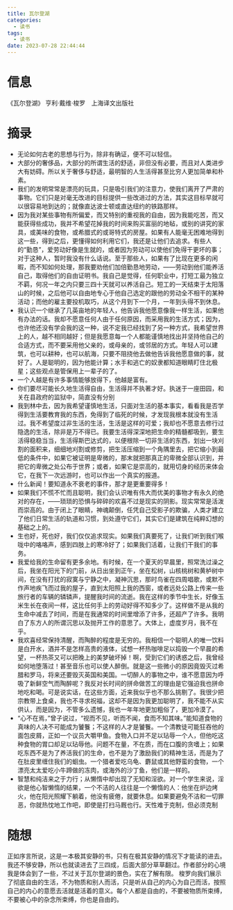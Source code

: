 ```yaml
---
title: 瓦尔登湖
categories:
  - 读书
tags:
  - 读书
date: 2023-07-28 22:44:44
---
```


# 信息

《瓦尔登湖》 亨利·戴维·梭罗　上海译文出版社

# 摘录

- 无论如何古老的思想与行为，除非有确证，便不可以轻信。
- 大部分的奢侈品，大部分的所谓生活的舒适，非但没有必要，而且对人类进步大有妨碍。所以关于奢侈与舒适，最明智的人生活得甚至比穷人更加简单和朴素。
- 我们的发明常常是漂亮的玩具，只是吸引我们的注意力，使我们离开了严肃的事物。它们只是对毫无改进的目标提供一些改进过的方法，其实这目标早就可以很容易地到达的；就像直达波士顿或直达纽约的铁路那样。
- 因为我对某些事物有所偏爱，而又特别的重视我的自由，因为我能吃苦，而又能获得些成功，我并不希望花掉我的时间来购买富丽的地毡，或别的讲究的家具，或美味的食物，或希腊式的或哥特式的房屋。如果有人能毫无困难地得到这一些，得到之后，更懂得如何利用它们，我还是让他们去追求。有些人的“勤恳”，爱劳动好像是生就的，或者因为劳动可以使他们免得干更坏的事；对于这种人，暂时我没有什么话说。至于那些人，如果有了比现在更多的闲暇，而不知如何处理，那我要劝他们加倍勤恳地劳动，——劳动到他们能养活自己，取得他们的自由证明书。我自己是觉得，任何职业中，打短工最为独立不羁，何况一年之内只要三四十天就可以养活自己。短工的一天结束于太阳落山的时候，之后他可以自由地专心于他自己选定的跟他的劳动全不相干的某种活动；而他的雇主要投机取巧，从这个月到下一个月，一年到头得不到休息。
- 我认识一个继承了几英亩地的年轻人，他告诉我他愿意像我一样生活，如果他有办法的话。我却不愿意任何人由于任何原因，而采用我的生活方式；因为，也许他还没有学会我的这一种，说不定我已经找到了另一种方式，我希望世界上的人，越不相同越好；但是我愿意每一个人都能谨慎地找出并坚持他自己的合适方式，而不要采用他父亲的，或母亲的，或邻居的方式。年轻人可以建筑，也可以耕种，也可以航海，只要不阻挠他去做他告诉我他愿意做的事，就好了。人是聪明的，因为他能计算；水手和逃亡的奴隶都知道眼睛盯住北极星；这些观点是管保用上一辈子的了。
- 一个人越是有许多事情能够放得下，他越是富有。
- 你们要尽可能长久地生活得自由，生活得并不执著才好。执迷于一座田园，和关在县政府的监狱中，简直没有分别
- 我到林中去，因为我希望谨慎地生活，只面对生活的基本事实，看看我是否学得到生活要教育我的东西，免得到了临死的时候，才发现我根本就没有生活过。我不希望度过非生活的生活，生活是这样的可爱；我却也不愿意去修行过隐逸的生活，除非是万不得已。我要生活得深深地把生命的精髓都吸到，要生活得稳稳当当，生活得斯巴达式的，以便根除一切非生活的东西，划出一块刈割的面积来，细细地刈割或修剪，把生活压缩到一个角隅里去，把它缩小到最低的条件中，如果它被证明是卑微的，那末就把那真正的卑微全部认识到，并把它的卑微之处公布于世界；或者，如果它是崇高的，就用切身的经历来体会它，在我下一次远游时，也可以作出一个真实的报道。
- 什么新闻！要知道永不衰老的事件，那才是更重要得多！
- 如果我们不慌不忙而且聪明，我们会认识唯有伟大而优美的事物才有永久的绝对的存在，——琐琐的恐惧与碎碎的欢喜不过是现实的阴影。现实常常是活泼而崇高的。由于闭上了眼睛，神魂颠倒，任凭自己受影子的欺骗，人类才建立了他们日常生活的轨道和习惯，到处遵守它们，其实它们是建筑在纯粹幻想的基础之上的。
- 生也好，死也好，我们仅仅追求现实。如果我们真要死了，让我们听到我们喉咙中的咯咯声，感到四肢上的寒冷好了；如果我们活着，让我们干我们的事务。
- 我爱给我的生命留有更多余地。有时候，在一个夏天的早晨里，照常洗过澡之后，我坐在阳光下的门前，从日出坐到正午，坐在松树，山核桃树和黄栌树中间，在没有打扰的寂寞与宁静之中，凝神沉思，那时鸟雀在四周唱歌，或默不作声地疾飞而过我的屋子，直到太阳照上我的西窗，或者远处公路上传来一些旅行者的车辆的辚辚声，提醒我时间的流逝。我在这样的季节中生长，好像玉米生长在夜间一样，这比任何手上的劳动好得不知多少了。这样做不是从我的生命中减去了时间，而是在我通常的时间里增添了许多，还超产了许多。我明白了东方人的所谓沉思以及抛开工作的意思了。大体上，虚度岁月，我不在乎。
- 我欢喜经常保持清醒，而陶醉的程度是无穷的。我相信一个聪明人的唯一饮料是白开水，酒并不是怎样高贵的液体，试想一杯热咖啡足以捣毁一个早晨的希望，一杯热茶又可以把晚上的美梦破坏掉！啊，受到它们的诱惑之后，我曾经如何地堕落过！甚至音乐也可以使人醉倒。就是这一些微小的原因竟毁灭过希腊和罗马，将来还要毁灭英国和美国。一切醉人的事物之中，谁不愿意因为呼吸了新鲜空气而陶醉呢？我反对长时间的拼命做苦工的理由是它强迫我也拼命地吃和喝。可是说实话，在这些方面，近来我似乎也不那么挑剔了。我很少把宗教带上食桌，我也不寻求祝福，这却不是因为我更加聪明了，我不能不从实供认，而是因为，不管多么遗憾，我也一年年地更加粗俗了，更加冷漠了。
- “心不在焉，”曾子说过，“视而不见，听而不闻，食而不知其味。”能知道食物的真味的人决不可能成为饕餮；不这样的人才是饕餮。一个清教徒可能狂吞他的面包皮屑，正如一个议员大嚼甲鱼。食物入口并不足以玷辱一个人，但他吃这种食物的胃口却足以玷辱他。问题不在量，不在质，而在口腹的贪嗜上；如果吃东西不是为了养活我们的生命，也不是为了激励我们的精神生活，而是为了在肚皮里缠住我们的蛔虫。一个猎者爱吃乌龟、麝鼠或其他野蛮的食物，一个漂亮太太爱吃小牛蹄做的冻肉，或海外的沙丁鱼，他们是一样的。
- 智慧和纯洁来之于力行；从懒惰中却出现了无知和淫欲。对一个学生来说，淫欲是他心智懒惰的结果，一个不洁的人往往是一个懒惰的人：他坐在炉边烤火，他在阳光照耀下躺着，他没有疲倦，就要休息。如果要避免不洁和一切罪恶，你就热忱地工作吧，即使是打扫马厩也行。天性难于克制，但必须克制

# 随想

正如序言所说，这是一本极其安静的书，只有在极其安静的情况下才能读的进去。我还不够安静，所以也就读进去了三四成，后面大部分草草翻过。作者部分的心境我是体会到了一些，不过关于瓦尔登湖的景色，实在了解有限。
梭罗向我们展示了彻底自由的生活，不为物质和别人而活，只是听从自己的内心为自己而活，按照自己的内心的意愿去活就是活着的意义。每个人都是自由的，不要被物质所束缚，不要被心中的杂念所束缚，你也是自由的。